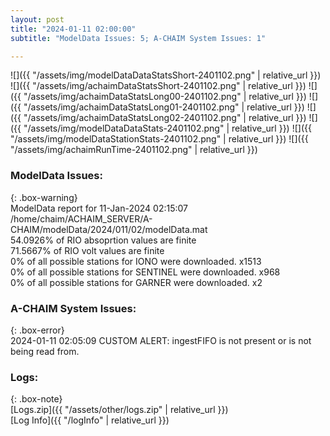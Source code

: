 ```yaml
---
layout: post
title: "2024-01-11 02:00:00"
subtitle: "ModelData Issues: 5; A-CHAIM System Issues: 1"

---
```


![]({{ "/assets/img/modelDataDataStatsShort-2401102.png" | relative_url }})
![]({{ "/assets/img/achaimDataStatsShort-2401102.png" | relative_url }})
![]({{ "/assets/img/achaimDataStatsLong00-2401102.png" | relative_url }})
![]({{ "/assets/img/achaimDataStatsLong01-2401102.png" | relative_url }})
![]({{ "/assets/img/achaimDataStatsLong02-2401102.png" | relative_url }})
![]({{ "/assets/img/modelDataDataStats-2401102.png" | relative_url }})
![]({{ "/assets/img/modelDataStationStats-2401102.png" | relative_url }})
![]({{ "/assets/img/achaimRunTime-2401102.png" | relative_url }})


### ModelData Issues:  
  
{: .box-warning}  
 ModelData report for 11-Jan-2024 02:15:07   
 /home/chaim/ACHAIM_SERVER/A-CHAIM/modelData/2024/011/02/modelData.mat   
 54.0926% of RIO absoprtion values are finite   
 71.5667% of RIO volt values are finite   
 0% of all possible stations for IONO were downloaded. x1513   
 0% of all possible stations for SENTINEL were downloaded. x968   
 0% of all possible stations for GARNER were downloaded. x2   
  
### A-CHAIM System Issues:  
  
{: .box-error}  
2024-01-11 02:05:09 CUSTOM ALERT: ingestFIFO is not present or is not being read from.  

### Logs:  
  
{: .box-note}  
[Logs.zip]({{ "/assets/other/logs.zip" | relative_url }})  
[Log Info]({{ "/logInfo" | relative_url }})  
